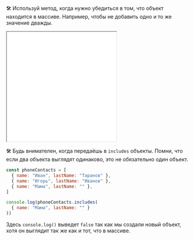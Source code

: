 🛠 Используй метод, когда нужно убедиться в том, что объект находится в массиве. Например, чтобы не добавить одно и то же значение дважды.

<iframe title="Проверка наличия элемента в массиве — includes — Дока" src="../demos/includes/index.html" height="300"></iframe>

🛠 Будь внимателен, когда передаёшь в `includes` объекты. Помни, что если два объекта выглядят одинаково, это не обязательно один объект.

```js
const phoneContacts = [
  { name: "Иван", lastName: "Таранов" },
  { name: "Игорь", lastName: "Иванов" },
  { name: "Мама", lastName: "" },
]

console.log(phoneContacts.includes(
  { name: "Мама", lastName: "" }
))
```

Здесь `console.log()` выведет `false` так как мы создали новый объект, хотя он выглядит так же как и тот, что в массиве.
